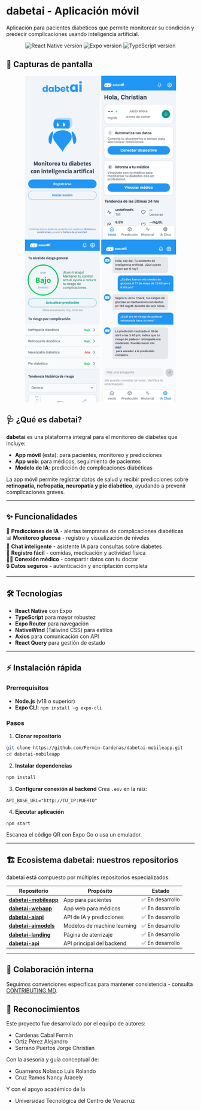 # dabetai - Aplicación móvil

Aplicación para pacientes diabéticos que permite monitorear su condición y predecir complicaciones usando inteligencia artificial.

<p align="center">
  <img src="https://img.shields.io/badge/React%20Native-0.79-blue?logo=react" alt="React Native version">
  <img src="https://img.shields.io/badge/Expo-53.x-black?logo=expo" alt="Expo version">
  <img src="https://img.shields.io/badge/TypeScript-5.x-blue?logo=typescript" alt="TypeScript version">
</p>

## 📱 Capturas de pantalla

<p align="center">
  <img src="./assets/screenshots/login.png" alt="Pantalla de login" width="200"/>
  <img src="./assets/screenshots/dashboard.png" alt="Dashboard principal" width="200"/>
  <img src="./assets/screenshots/predictions.png" alt="Predicciones IA" width="200"/>
  <img src="./assets/screenshots/chat.png" alt="Chat inteligente" width="200"/>
</p>

## 🩺 ¿Qué es dabetai?

**dabetai** es una plataforma integral para el monitoreo de diabetes que incluye:

- **App móvil** (esta): para pacientes, monitoreo y predicciones
- **App web**: para médicos, seguimiento de pacientes
- **Modelo de IA**: predicción de complicaciones diabéticas

La app móvil permite registrar datos de salud y recibir predicciones sobre **retinopatía, nefropatía, neuropatía y pie diabético**, ayudando a prevenir complicaciones graves.

---

## ✨ Funcionalidades

🤖 **Predicciones de IA** - alertas tempranas de complicaciones diabéticas  
📊 **Monitoreo glucosa** - registro y visualización de niveles  
💬 **Chat inteligente** - asistente IA para consultas sobre diabetes  
📱 **Registro fácil** - comidas, medicación y actividad física  
👨‍⚕️ **Conexión médico** - compartir datos con tu doctor  
🔒 **Datos seguros** - autenticación y encriptación completa

---

## 🛠 Tecnologías

- **React Native** con Expo
- **TypeScript** para mayor robustez
- **Expo Router** para navegación
- **NativeWind** (Tailwind CSS) para estilos
- **Axios** para comunicación con API
- **React Query** para gestión de estado

---

## ⚡ Instalación rápida

### Prerrequisitos

- **Node.js** (v18 o superior)
- **Expo CLI**: `npm install -g expo-cli`

### Pasos

1. **Clonar repositorio**

```bash
git clone https://github.com/Fermin-Cardenas/dabetai-mobileapp.git
cd dabetai-mobileapp
```

2. **Instalar dependencias**

```bash
npm install
```

3. **Configurar conexión al backend**
   Crea `.env` en la raíz:

```
API_BASE_URL="http://TU_IP:PUERTO"
```

4. **Ejecutar aplicación**

```bash
npm start
```

Escanea el código QR con Expo Go o usa un emulador.

---

## 🏗 Ecosistema dabetai: nuestros repositorios

dabetai está compuesto por múltiples repositorios especializados:

| Repositorio                                                             | Propósito                   | Estado          |
| ----------------------------------------------------------------------- | --------------------------- | --------------- |
| **[dabetai-mobileapp](https://github.com/Fermin-Cardenas/dabetai-mobileapp)** | App para pacientes          | ✅ En desarrollo |
| **[dabetai-webapp](https://github.com/chrisdev-ts/dabetai-webapp)**     | App web para médicos        | ✅ En desarrollo |
| **[dabetai-aiapi](https://github.com/aleor25/dabetai-aiapi)**           | API de IA y predicciones    | ✅ En desarrollo |
| **[dabetai-aimodels](https://github.com/chrisdev-ts/dabetai-aimodels)** | Modelos de machine learning | ✅ En desarrollo |
| **[dabetai-landing](https://github.com/chrisdev-ts/dabetai-landing)**   | Página de aterrizaje        | ✅ En desarrollo |
| **[dabetai-api](https://github.com/chrisdev-ts/dabetai-api)**                                                         | API principal del backend   | ✅ En desarrollo |

---

## 🤝 Colaboración interna

Seguimos convenciones específicas para mantener consistencia - consulta [CONTRIBUTING.MD](CONTRIBUTING.MD).

## 🤝 Reconocimientos

Este proyecto fue desarrollado por el equipo de autores:

- Cardenas Cabal Fermín  
- Ortiz Pérez Alejandro  
- Serrano Puertos Jorge Christian  

Con la asesoría y guía conceptual de:

- Guarneros Nolasco Luis Rolando  
- Cruz Ramos Nancy Aracely  

Y con el apoyo académico de la  
- Universidad Tecnológica del Centro de Veracruz

